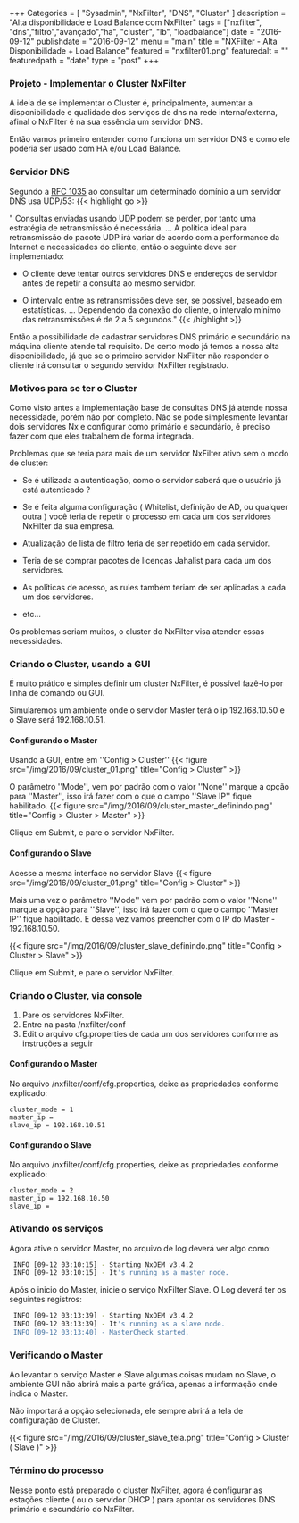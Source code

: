 +++
Categories = [
	"Sysadmin", 
	"NxFilter",
	"DNS",
        "Cluster"
]
description = "Alta disponibilidade e Load Balance com NxFilter"
tags = ["nxfilter", "dns","filtro","avançado","ha", "cluster", "lb", "loadbalance"]
date = "2016-09-12"
publishdate = "2016-09-12"
menu = "main"
title = "NXFilter - Alta Disponibilidade + Load Balance"
featured = "nxfilter01.png"
featuredalt = ""
featuredpath = "date"
type = "post"
+++


### Projeto - Implementar o Cluster NxFilter
 
A ideia de se implementar o Cluster é, principalmente, aumentar a disponibilidade e qualidade dos serviços de dns na rede interna/externa, afinal o NxFilter é na sua essência um servidor DNS.

Então vamos primeiro entender como funciona um servidor DNS e como ele poderia ser usado com HA e/ou Load Balance.

### Servidor DNS

Segundo a [RFC 1035](https://www.ietf.org/rfc/rfc1035.txt) ao consultar um determinado domínio a um servidor DNS usa UDP/53:
{{< highlight go >}}

  " Consultas enviadas usando UDP podem se perder, 
    por tanto uma estratégia de retransmissão é necessária. 
  ...
  A política ideal para retransmissão do pacote UDP irá variar de acordo 
  com a performance da Internet e necessidades do cliente, 
  então o seguinte deve ser implementado:
  
  - O cliente deve tentar outros servidores DNS e endereços de servidor 
  antes de repetir a consulta ao mesmo servidor.

  - O intervalo entre as retransmissões deve ser, se possível, 
  baseado em estatísticas.
  ... 
  Dependendo da conexão do cliente, o intervalo mínimo das 
  retransmissões é de 2 a 5 segundos."
{{< /highlight >}}

Então a possibilidade de cadastrar servidores DNS primário e secundário na máquina cliente atende tal requisito. De certo modo já temos a nossa alta disponibilidade, já que se o primeiro servidor NxFilter não responder o cliente irá consultar o segundo servidor NxFilter registrado.

### Motivos para se ter o Cluster

Como visto antes a implementação base de consultas DNS já atende nossa necessidade, porém não por completo. Não se pode simplesmente levantar dois servidores Nx e configurar como primário e secundário, é preciso fazer com que eles trabalhem de forma integrada.

Problemas que se teria para mais de um servidor NxFilter ativo sem o modo de cluster:

- Se é utilizada a autenticação, como o servidor saberá que o usuário já está autenticado ?

- Se é feita alguma configuração ( Whitelist, definição de AD, ou qualquer outra ) você teria de repetir o processo em cada um dos servidores NxFilter da sua empresa.

- Atualização de lista de filtro teria de ser repetido em cada servidor.

- Teria de se comprar pacotes de licenças Jahalist para cada um dos servidores.

- As políticas de acesso, as rules também teriam de ser aplicadas a cada um dos servidores.

- etc...

Os problemas seriam muitos, o cluster do NxFilter visa atender essas necessidades.

### Criando o Cluster, usando a GUI

É muito prático e simples definir um cluster NxFilter, é possível fazê-lo por linha de comando ou GUI. 

Simularemos um ambiente onde o servidor Master terá o ip 192.168.10.50 e o Slave será 192.168.10.51.

#### Configurando o Master

Usando a GUI, entre em ''Config > Cluster''
{{< figure src="/img/2016/09/cluster_01.png" title="Config > Cluster" >}}

O parâmetro ''Mode'', vem por padrão com o valor ''None'' marque a opção para ''Master'', isso irá fazer com o que o campo ''Slave IP'' fique habilitado. 
{{< figure src="/img/2016/09/cluster_master_definindo.png" title="Config > Cluster > Master" >}}

Clique em Submit, e pare o servidor NxFilter.

#### Configurando o Slave

Acesse a mesma interface no servidor Slave
{{< figure src="/img/2016/09/cluster_01.png" title="Config > Cluster" >}}

Mais uma vez o parâmetro ''Mode'' vem por padrão com o valor ''None'' marque a opção para ''Slave'', isso irá fazer com o que o campo ''Master IP'' fique habilitado. E dessa vez vamos preencher com o IP do Master - 192.168.10.50.

{{< figure src="/img/2016/09/cluster_slave_definindo.png" title="Config > Cluster > Slave" >}}

Clique em Submit, e pare o servidor NxFilter.

### Criando o Cluster, via console

1. Pare os servidores NxFilter.
2. Entre na pasta /nxfilter/conf
3. Edit o arquivo cfg.properties de cada um dos servidores conforme as instruções a seguir


#### Configurando o Master

No arquivo /nxfilter/conf/cfg.properties, deixe as propriedades conforme explicado:

```jproperties
cluster_mode = 1
master_ip =
slave_ip = 192.168.10.51
```


#### Configurando o Slave 
 
No arquivo /nxfilter/conf/cfg.properties, deixe as propriedades conforme explicado:

```jproperties
cluster_mode = 2
master_ip = 192.168.10.50
slave_ip =
```

### Ativando os serviços

Agora ative o servidor Master, no arquivo de log deverá ver algo como:

```bash
 INFO [09-12 03:10:15] - Starting NxOEM v3.4.2
 INFO [09-12 03:10:15] - It's running as a master node.
```

Após o inicio do Master, inicie o serviço NxFilter Slave. O Log deverá ter os seguintes registros:
```bash
 INFO [09-12 03:13:39] - Starting NxOEM v3.4.2
 INFO [09-12 03:13:39] - It's running as a slave node.
 INFO [09-12 03:13:40] - MasterCheck started.
```

### Verificando o Master

Ao levantar o serviço Master e Slave algumas coisas mudam no Slave, o ambiente GUI não abrirá mais a parte gráfica, apenas a informação onde indica o Master.

Não importará a opção selecionada, ele sempre abrirá a tela de configuração de Cluster.


{{< figure src="/img/2016/09/cluster_slave_tela.png" title="Config > Cluster ( Slave )" >}}

### Término do processo

Nesse ponto está preparado o cluster NxFilter, agora é configurar as estações cliente ( ou o servidor DHCP ) para apontar os servidores DNS primário e secundário do NxFilter.
